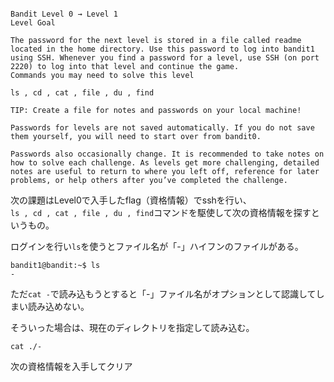 ```

Bandit Level 0 → Level 1
Level Goal

The password for the next level is stored in a file called readme located in the home directory. Use this password to log into bandit1 using SSH. Whenever you find a password for a level, use SSH (on port 2220) to log into that level and continue the game.
Commands you may need to solve this level

ls , cd , cat , file , du , find

TIP: Create a file for notes and passwords on your local machine!

Passwords for levels are not saved automatically. If you do not save them yourself, you will need to start over from bandit0.

Passwords also occasionally change. It is recommended to take notes on how to solve each challenge. As levels get more challenging, detailed notes are useful to return to where you left off, reference for later problems, or help others after you’ve completed the challenge.
```

次の課題はLevel0で入手したflag（資格情報）でsshを行い、  
`ls , cd , cat , file , du , find`コマンドを駆使して次の資格情報を探すというもの。  

ログインを行い`ls`を使うとファイル名が「-」ハイフンのファイルがある。  
```
bandit1@bandit:~$ ls
-
```

ただ`cat -`で読み込もうとすると「-」ファイル名がオプションとして認識してしまい読み込めない。  

そういった場合は、現在のディレクトリを指定して読み込む。  

`cat ./-`

次の資格情報を入手してクリア  

